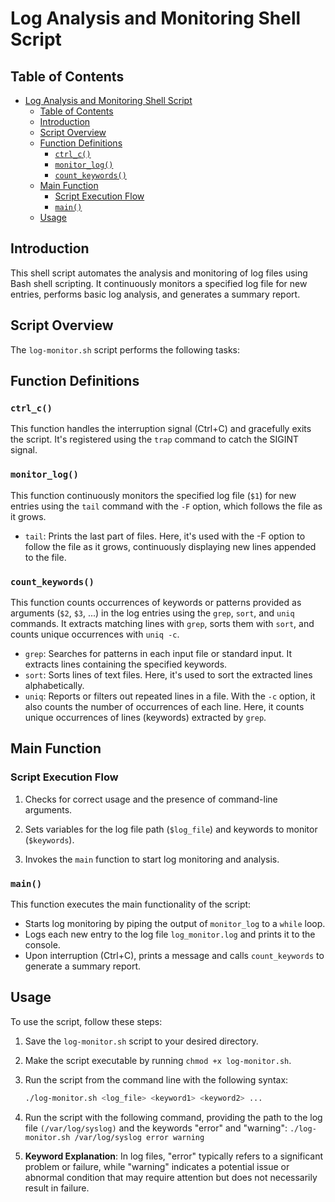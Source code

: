 # Log Analysis and Monitoring Shell Script

## Table of Contents

- [Log Analysis and Monitoring Shell Script](#log-analysis-and-monitoring-shell-script)
  - [Table of Contents](#table-of-contents)
  - [Introduction](#introduction)
  - [Script Overview](#script-overview)
  - [Function Definitions](#function-definitions)
    - [`ctrl_c()`](#ctrl_c)
    - [`monitor_log()`](#monitor_log)
    - [`count_keywords()`](#count_keywords)
  - [Main Function](#main-function)
    - [Script Execution Flow](#script-execution-flow)
    - [`main()`](#main)
  - [Usage](#usage)

## Introduction

This shell script automates the analysis and monitoring of log files using Bash shell scripting. It continuously monitors a specified log file for new entries, performs basic log analysis, and generates a summary report.

## Script Overview

The `log-monitor.sh` script performs the following tasks:

## Function Definitions

### `ctrl_c()`

This function handles the interruption signal (Ctrl+C) and gracefully exits the script. It's registered using the `trap` command to catch the SIGINT signal.

### `monitor_log()`

This function continuously monitors the specified log file (`$1`) for new entries using the `tail` command with the `-F` option, which follows the file as it grows.

- ``tail``: Prints the last part of files. Here, it's used with the -F option to follow the file as it grows, continuously displaying new lines appended to the file.

### `count_keywords()`

This function counts occurrences of keywords or patterns provided as arguments (`$2`, `$3`, ...) in the log entries using the `grep`, `sort`, and `uniq` commands. It extracts matching lines with `grep`, sorts them with `sort`, and counts unique occurrences with `uniq -c`.

- `grep`: Searches for patterns in each input file or standard input. It extracts lines containing the specified keywords.
- `sort`: Sorts lines of text files. Here, it's used to sort the extracted lines alphabetically.
- `uniq`: Reports or filters out repeated lines in a file. With the `-c` option, it also counts the number of occurrences of each line. Here, it counts unique occurrences of lines (keywords) extracted by `grep`.

## Main Function

### Script Execution Flow

1. Checks for correct usage and the presence of command-line arguments.
   
2. Sets variables for the log file path (`$log_file`) and keywords to monitor (`$keywords`).
   
3. Invokes the `main` function to start log monitoring and analysis.

### `main()`

This function executes the main functionality of the script:

- Starts log monitoring by piping the output of `monitor_log` to a `while` loop.
- Logs each new entry to the log file `log_monitor.log` and prints it to the console.
- Upon interruption (Ctrl+C), prints a message and calls `count_keywords` to generate a summary report.

## Usage

To use the script, follow these steps:

1. Save the `log-monitor.sh` script to your desired directory.
   
2. Make the script executable by running `chmod +x log-monitor.sh`.
   
3. Run the script from the command line with the following syntax:
   
   ```bash
   ./log-monitor.sh <log_file> <keyword1> <keyword2> ...
4. Run the script with the following command, providing the path to the log file `(/var/log/syslog)` and the keywords "error" and "warning":
   `./log-monitor.sh /var/log/syslog error warning`
5. **Keyword Explanation**: In log files, "error" typically refers to a significant problem or failure, while "warning" indicates a potential issue or abnormal condition that may require attention but does not necessarily result in failure.
